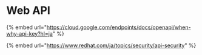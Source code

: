 # Web API



{% embed url="https://cloud.google.com/endpoints/docs/openapi/when-why-api-key?hl=ja" %}

{% embed url="https://www.redhat.com/ja/topics/security/api-security" %}

